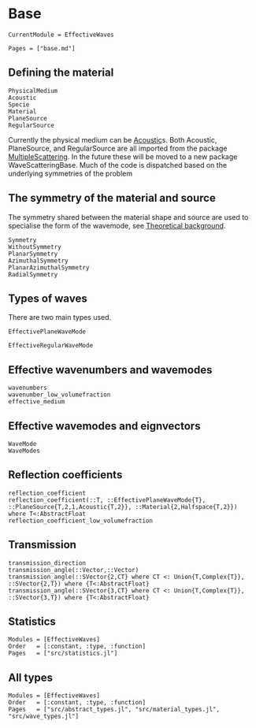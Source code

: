 # Base

```@meta
CurrentModule = EffectiveWaves
```

```@contents
Pages = ["base.md"]
```

## Defining the material

```@docs
PhysicalMedium
Acoustic
Specie
Material
PlaneSource
RegularSource
```
Currently the physical medium can be [Acoustic](https://juliawavescattering.github.io/MultipleScattering.jl/dev/library/acoustics/)s. Both Acoustic, PlaneSource, and RegularSource are all imported from the package [MultipleScattering](https://juliawavescattering.github.io/MultipleScattering.jl/dev/). In the future these will be moved to a new package WaveScatteringBase.
Much of the code is dispatched based on the underlying symmetries of the problem

## The symmetry of the material and source
The symmetry shared between the material shape and source are used to specialise the form of the wavemode, see [Theoretical background](@ref).  
```@docs
Symmetry
WithoutSymmetry
PlanarSymmetry
AzimuthalSymmetry
PlanarAzimuthalSymmetry
RadialSymmetry
```

## Types of waves

There are two main types used.

```@docs
EffectivePlaneWaveMode
```
```@docs
EffectiveRegularWaveMode
```

## Effective wavenumbers and wavemodes

```@docs
wavenumbers
wavenumber_low_volumefraction
effective_medium
```

## Effective wavemodes and eignvectors

```@docs
WaveMode
WaveModes
```

## Reflection coefficients

```@docs
reflection_coefficient
reflection_coefficient(::T, ::EffectivePlaneWaveMode{T}, ::PlaneSource{T,2,1,Acoustic{T,2}}, ::Material{2,Halfspace{T,2}}) where T<:AbstractFloat
reflection_coefficient_low_volumefraction
```

## Transmission

```@docs
transmission_direction
transmission_angle(::Vector,::Vector)
transmission_angle(::SVector{2,CT} where CT <: Union{T,Complex{T}}, ::SVector{2,T}) where {T<:AbstractFloat}
transmission_angle(::SVector{3,CT} where CT <: Union{T,Complex{T}}, ::SVector{3,T}) where {T<:AbstractFloat}
```

## Statistics

```@autodocs
Modules = [EffectiveWaves]
Order   = [:constant, :type, :function]
Pages   = ["src/statistics.jl"]
```

## All types

```@autodocs
Modules = [EffectiveWaves]
Order   = [:constant, :type, :function]
Pages   = ["src/abstract_types.jl", "src/material_types.jl", "src/wave_types.jl"]
```
